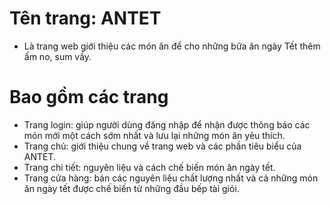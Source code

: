 # Tên trang: ANTET
- Là trang web giới thiệu các món ăn để cho những bữa ăn ngày Tết thêm ấm no, sum vầy.
# Bao gồm các trang
- Trang login: giúp người dùng đăng nhập để nhận được thông báo các món mới một cách sớm nhất và lưu lại những món ăn yêu thích.
- Trang chủ: giới thiệu chung về trang web và các phần tiêu biểu của ANTET.
- Trang chi tiết: nguyên liệu và cách chế biến món ăn ngày tết.
- Trang cửa hàng: bán các nguyên liệu chất lượng nhất và cả những món ăn ngày tết được chế biến từ những đầu bếp tài giỏi.